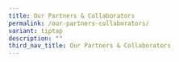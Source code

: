 ```yaml
---
title: Our Partners & Collaborators
permalink: /our-partners-collaborators/
variant: tiptap
description: ""
third_nav_title: Our Partners & Collaborators
---
```

<p></p>